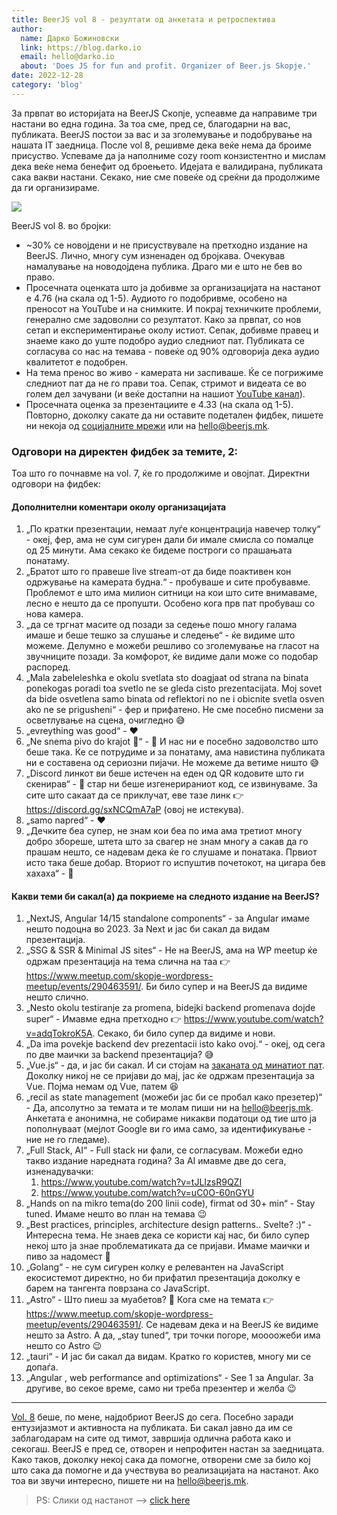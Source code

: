 ```yaml
---
title: BeerJS vol 8 - резултати од анкетата и ретроспектива
author:
  name: Дарко Божиновски
  link: https://blog.darko.io
  email: hello@darko.io
  about: 'Does JS for fun and profit. Organizer of Beer.js Skopje.'
date: 2022-12-28
category: 'blog'
---
```


За првпат во историјата на BeerJS Скопје, успеавме да направиме три настани во една година. За тоа сме, пред се,
благодарни на вас, публиката. BeerJS постои за вас и за зголемување и подобрување на нашата IT заедница. После vol 8,
решивме дека веќе нема да броиме присуство. Успеваме да ја наполниме cozy room конзистентно и мислам дека веќе нема
бенефит од броењето. Идејата е валидирана, публиката сака вакви настани. Секако, ние сме повеќе од среќни да продолжиме
да ги организираме.

<img src="/img/BeerJS Vol 8.png" />

BeerJS vol 8. во бројки:

- ~30% се новојдени и не присуствувале на претходно издание на BeerJS. Лично, многу сум изненаден од бројкава. Очекував
  намалување на новодојдена публика. Драго ми е што не бев во право.
- Просечната оценката што ја добивме за организацијата на настанот е 4.76 (на скала од 1-5). Аудиото го подобривме,
  особено на преносот на YouTube и на снимките. И покрај техничките проблеми, генерално сме задоволни со резултатот.
  Како за првпат, со нов сетап и експериментирање околу истиот. Сепак, добивме правец и знаеме како до уште подобро
  аудио следниот пат. Публиката се согласува со нас на темава - повеќе од 90% одговорија дека аудио квалитетот е
  подобрен.
- На тема пренос во живо - камерата ни заспиваше. Ќе се погрижиме следниот пат да не го прави тоа. Сепак, стримот и
  видеата се во голем дел зачувани (и веќе достапни на нашиот
  [YouTube канал](https://www.youtube.com/channel/UCScyJr3W0-BFCrPW1kLcGmQ)).
- Просечната оценка за презентациите е 4.33 (на скала од 1-5). Повторно, доколку сакате да ни оставите подетален фидбек,
  пишете ни некоја од [социјалните мрежи](/contact) или на [hello@beerjs.mk](mailto:hello@beerjs.mk).

### Одговори на директен фидбек за темите, 2:

Тоа што го почнавме на vol. 7, ќе го продолжиме и овојпат. Директни одговори на фидбек:

#### Дополнителни коментари околу организацијата

1. „По кратки презентации, немаат луѓе концентрација навечер толку“ - океј, фер, ама не сум сигурен дали би имале смисла
   со помалце од 25 минути. Ама секако ќе бидеме построги со прашањата понатаму.
2. „Братот што го правеше live stream-от да биде поактивен кон одржување на камерата будна.“ - пробуваше и сите
   пробувавме. Проблемот е што има милион ситници на кои што сите внимаваме, лесно е нешто да се пропушти. Особено кога
   прв пат пробуваш со нова камера.
3. „да се тргнат масите од позади за седење пошо многу галама имаше и беше тешко за слушање и следење“ - ќе видиме што
   можеме. Делумно е можеби решливо со зголемување на гласот на звучниците позади. За комфорот, ќе видиме дали може со
   подобар распоред.
4. „Mala zabeleleshka e okolu svetlata sto doagjaat od strana na binata ponekogas poradi toa svetlo ne se gleda cisto
   prezentacijata. Moj sovet da bide osvetlena samo binata od reflektori no ne i obicnite svetla osven ako ne se
   prigusheni“ - фер и прифатено. Не сме посебно писмени за осветлување на сцена, очигледно 😅
5. „evreything was good“ - ❤️
6. „Ne snema pivo do krajot 🙌“ - 🍻 И нас ни е посебно задоволство што беше така. Ќе се потрудиме и за понатаму, ама
   навистина публиката ни е составена од сериозни пијачи. Не можеме да ветиме ништо 😅
7. „Discord линкот ви беше истечен на еден од QR кодовите што ги скенирав“ - 🙈 стар ни беше изгенерираниот код, се
   извинуваме. За сите што сакаат да се приклучат, еве тазе линк 👉 https://discord.gg/sxNCQmA7aP (овој не истекува).
8. „samo napred“ - ❤️
9. „Дечките беа супер, не знам кои беа по има ама третиот многу добро збореше, штета што за свагер не знам многу а сакав
   да го прашам нешто, се надевам дека ќе го слушаме и понатака. Првиот исто така беше добар. Вториот го испуштив
   почетокот, на цигара бев хахаха“ - 🍻

#### Какви теми би сакал(а) да покриеме на следното издание на BeerJS?

1. „NextJS, Angular 14/15 standalone components“ - за Angular имаме нешто подоцна во 2023. За Next и јас би сакал да
   видам презентација.
2. „SSG & SSR & Minimal JS sites“ - Не на BeerJS, ама на WP meetup ќе одржам презентација на тема слична на таа 👉
   https://www.meetup.com/skopje-wordpress-meetup/events/290463591/. Би било супер и на BeerJS да видиме нешто слично.
3. „Nesto okolu testiranje za promena, bidejki backend promenava dojde super“ - Имавме една претходно 👉
   https://www.youtube.com/watch?v=adqTokroK5A. Секако, би било супер да видиме и нови.
4. „Da ima povekje backend dev prezentacii isto kako ovoj.“ - океј, од сега по две маички за backend презентација? 😅
5. „Vue.js“ - да, и јас би сакал. И си стојам на
   [заканата од минатиот пат](/blog/vol-7-survey#одговори-на-директен-фидбек-за-темите). Доколку никој не се пријави до
   мај, јас ќе одржам презентација за Vue. Појма немам од Vue, патем 😆
6. „recil as state management (можеби јас би се пробал како презетер)“ - Да, апсолутно за темата и те молам пиши ни на
   [hello@beerjs.mk](mailto:hello@beerjs.mk). Анкетата е анонимна, не собираме никакви податоци од тие што ја
   пополнуваат (мејлот Google ви го има само, за идентификување - ние не го гледаме).
7. „Full Stack, AI“ - Full stack ни фали, се согласувам. Можеби едно такво издание наредната година? За AI имавме две до
   сега, изненадувачки:
   1. https://www.youtube.com/watch?v=tJLIzsR9QZI
   2. https://www.youtube.com/watch?v=uC0O-60nGYU
8. „Hands on na mikro tema(do 200 linii code), firmat od 30+ min“ - Stay tuned. Имаме нешто во план на темава 😉
9. „Best practices, principles, architecture design patterns.. Svelte? :)“ - Интересна тема. Не знаев дека се користи
   кај нас, би било супер некој што ја знае проблематиката да се пријави. Имаме маички и пиво за надомест 🍻
10. „Golang“ - не сум сигурен колку е релевантен на JavaScript екосистемот директно, но би прифатил презентација доколку
    е барем на тангента поврзана со JavaScript.
11. „Astro“ - Што пиеш за муабетов? 🍻 Кога сме на темата 👉
    https://www.meetup.com/skopje-wordpress-meetup/events/290463591/. Се надевам дека и на BeerJS ќе видиме нешто за
    Astro. А да, „stay tuned“, три точки погоре, моооожеби има нешто со Astro 😉
12. „tauri“ - И јас би сакал да видам. Кратко го користев, многу ми се допаѓа.
13. „Angular , web performance and optimizations“ - See 1 за Angular. За другиве, во секое време, само ни треба
    презентер и желба 😉

---

[Vol. 8](/events/vol-8) беше, по мене, најдобриот BeerJS до сега. Посебно заради ентузијазмот и активноста на публиката.
Би сакал јавно да им се заблагодарам на сите од тимот, завршија одлична работа како и секогаш. BeerJS е пред се, отворен
и непрофитен настан за заедницата. Како таков, доколку некој сака да помогне, отворени сме за било кој што сака да
помогне и да учествува во реализацијата на настанот. Ако тоа ви звучи интересно, пишете ни на
[hello@beerjs.mk](mailto:hello@beerjs.mk).

> PS: Слики од настанот --> [click here](https://photos.app.goo.gl/39X15mR31xwVF6mB8)
